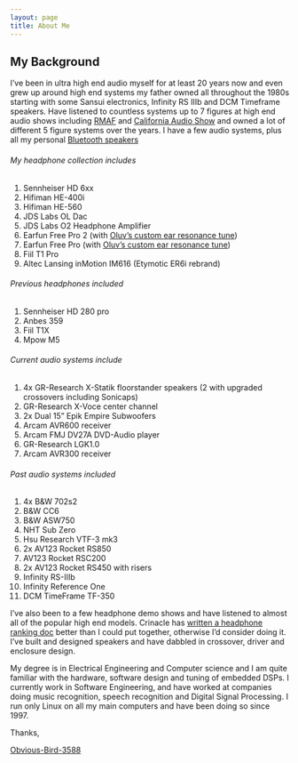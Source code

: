 ```yaml
---
layout: page
title: About Me
---
```


## My Background

I’ve been in ultra high end audio myself for at least 20 years now and even grew up around high end systems my father owned all throughout the 1980s starting with some Sansui electronics, Infinity RS IIIb and DCM Timeframe speakers. Have listened to countless systems up to 7 figures at high end audio shows including [RMAF](https://www.facebook.com/RockyMountainAudioFest/) and [California Audio Show](https://www.caaudioshow.com/) and owned a lot of different 5 figure systems over the years. I have a few audio systems, plus all my personal [Bluetooth speakers](https://www.reddit.com/r/Bluetooth_Speakers/comments/xrmbv1/when_you_have_a_bluetooth_speaker_addiction_my/)

###### My headphone collection includes
1. Sennheiser HD 6xx
1. Hifiman HE-400i
1. Hifiman HE-560
1. JDS Labs OL Dac
1. JDS Labs O2 Headphone Amplifier
1. Earfun Free Pro 2 (with [Oluv’s custom ear resonance tune](https://docs.google.com/document/d/1bCOC94C_95H7xIbuUzURG0gBQ1DomcgcNy30yGc0XkI/edit#heading=h.i07j71o7qimd))
1. Earfun Free Pro (with [Oluv’s custom ear resonance tune](https://docs.google.com/document/d/1bCOC94C_95H7xIbuUzURG0gBQ1DomcgcNy30yGc0XkI/edit#heading=h.i07j71o7qimd))
1. Fiil T1 Pro
1. Altec Lansing inMotion IM616 (Etymotic ER6i rebrand)

###### Previous headphones included
1. Sennheiser HD 280 pro
1. Anbes 359
1. Fiil T1X
1. Mpow M5

###### Current audio systems include
1. 4x GR-Research X-Statik floorstander speakers (2 with upgraded crossovers including Sonicaps)
1. GR-Research X-Voce center channel
1. 2x Dual 15” Epik Empire Subwoofers
1. Arcam AVR600 receiver
1. Arcam FMJ DV27A DVD-Audio player
1. GR-Research LGK1.0
1. Arcam AVR300 receiver

###### Past audio systems included
1. 4x B&W 702s2
1. B&W CC6
1. B&W ASW750
1. NHT Sub Zero
1. Hsu Research VTF-3 mk3
1. 2x AV123 Rocket RS850
1. AV123 Rocket RSC200
1. 2x AV123 Rocket RS450 with risers
1. Infinity RS-IIIb
1. Infinity Reference One
1. DCM TimeFrame TF-350

I’ve also been to a few headphone demo shows and have listened to almost all of the popular high end models. Crinacle has [written a headphone ranking doc](https://crinacle.com/rankings/headphones/) better than I could put together, otherwise I’d consider doing it.
<br/>I’ve built and designed speakers and have dabbled in crossover, driver and enclosure design.

My degree is in Electrical Engineering and Computer science and I am quite familiar with the hardware, software design and tuning of embedded DSPs. I currently work in Software Engineering, and have worked at companies doing music recognition, speech recognition and Digital Signal Processing. I run only Linux on all my main computers and have been doing so since 1997.

Thanks,

[Obvious-Bird-3588](https://www.reddit.com/user/Obvious-Bird-3588/)


